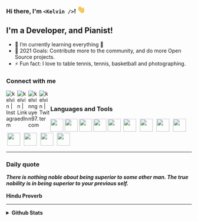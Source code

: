### Hi there, I'm `<Kelvin />`! <img src="https://raw.githubusercontent.com/ABSphreak/ABSphreak/master/gifs/Hi.gif" width="22px">

## I'm a Developer, and Pianist!

- 🌱 I’m currently learning everything 🤣
- 🥅 2021 Goals: Contribute more to the community, and do more Open Source projects.
- ⚡ Fun fact: I love to table tennis, tennis, basketball and photographing.

### **Connect with me**

[<img align="left" alt="kelvin | Instagram" width="30px" src="https://img.icons8.com/fluent/48/000000/domain.png"/>](http://kelvinnguyen97.com/)
[<img align="left"  alt="kelvin | LinkedIn" width="30px" src="https://img.icons8.com/fluent/48/000000/linkedin.png"/>](https://www.linkedin.com/in/kelvin-nguyen-317359148/)
[<img align="left" alt="kelvinnguyen97.com" width="30px"  src="https://img.icons8.com/fluent/48/000000/instagram-new.png" />](https://www.instagram.com/kelvin.7.12/?hl=vi)
[<img align="left"  alt="kelvin | Twitter" width="30px" src="https://img.icons8.com/fluent/48/000000/twitter.png" />](https://twitter.com/DucHung712)

<br />

###

### **Languages and Tools**

<img width="35px" height="35px" src="https://img.icons8.com/color/48/000000/css3.png"/> <img width="35px" height="35px" src="https://img.icons8.com/color/48/000000/sass.png"/>
<img width="35px" height="35px" src="https://img.icons8.com/color/48/000000/html-5.png"/>
<img width="35px" height="35px" src="https://img.icons8.com/color/48/000000/javascript.png"/>
<img width="35px" height="35px" src="https://img.icons8.com/color/48/000000/typescript.png"/>
<img width="35px" hspace="3" height="35px" src="https://img.icons8.com/officel/40/000000/react.png"/>
<img width="35px" hspace="3" height="35px" src="https://img.icons8.com/color/48/000000/graphql.png"/>
<img width="35px" height="35px" hspace="3" src="https://img.icons8.com/color/48/000000/nodejs.png"/>
<img width="35px" height="35px" hspace="3" src="https://img.icons8.com/color/48/000000/npm.png"/>
<img width="35px" height="35px" hspace="3" src="https://img.icons8.com/color/48/000000/postgreesql.png"/>
<img width="35px" height="35px" hspace="3" src="https://img.icons8.com/color/48/000000/mongodb.png"/>
<img width="35px" height="35px" hspace="3" src="https://img.icons8.com/color/48/000000/docker.png"/>
<img width="35px" height="35px" hspace="3" src="https://img.icons8.com/color/48/000000/git.png"/>

---

### **Daily quote**

_**There is nothing noble about being superior to some other man. The true nobility is in being superior to your previous self.**_
<br/>
<br />
**Hindu Proverb**

---

<details>
  <summary><strong >Github Stats</strong></summary>

  <img align="left" alt="kelvin's Github Stats" src="https://github-readme-stats.codestackr.vercel.app/api?username=kelvin0712&show_icons=true&hide_border=true&count_private=true" />

</details>
